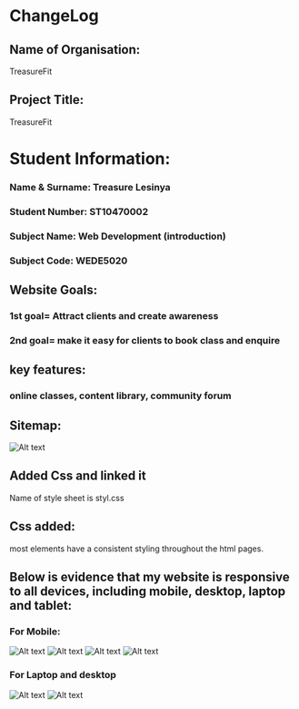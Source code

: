 # ChangeLog
## Name of Organisation:
 TreasureFit

## Project Title: 
TreasureFit

# Student Information:
### Name & Surname: Treasure Lesinya
### Student Number: ST10470002
### Subject Name: Web Development (introduction)
### Subject Code: WEDE5020

## Website Goals: 
### 1st goal= Attract clients and create awareness
### 2nd goal= make it easy for clients to book class and enquire
## key features:
### online classes, content library, community forum
## Sitemap:
![Alt text](sitemap-1.jpg)

## Added Css and linked it
Name of style sheet is styl.css

## Css added:
most elements have a consistent styling throughout the html pages.

## Below is evidence that my website is responsive to all devices, including mobile, desktop, laptop and tablet:
### For Mobile:
![Alt text](images/wimage1.jpg)
![Alt text](images/wpic2.jpg)
![Alt text](images/wpic3.jpg)
![Alt text](images/wpic4.jpg)

### For Laptop and desktop
![Alt text](images/img5.jpg)
![Alt text](images/img6.jpg)